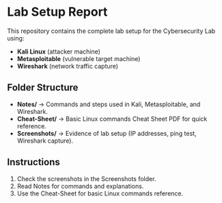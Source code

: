 # Lab Setup Report

This repository contains the complete lab setup for the Cybersecurity Lab using:

- **Kali Linux** (attacker machine)
- **Metasploitable** (vulnerable target machine)
- **Wireshark** (network traffic capture)

## Folder Structure

- **Notes/** → Commands and steps used in Kali, Metasploitable, and Wireshark.
- **Cheat-Sheet/** → Basic Linux commands Cheat Sheet PDF for quick reference.
- **Screenshots/** → Evidence of lab setup (IP addresses, ping test, Wireshark capture).

## Instructions

1. Check the screenshots in the Screenshots folder.
2. Read Notes for commands and explanations.
3. Use the Cheat-Sheet for basic Linux commands reference.
